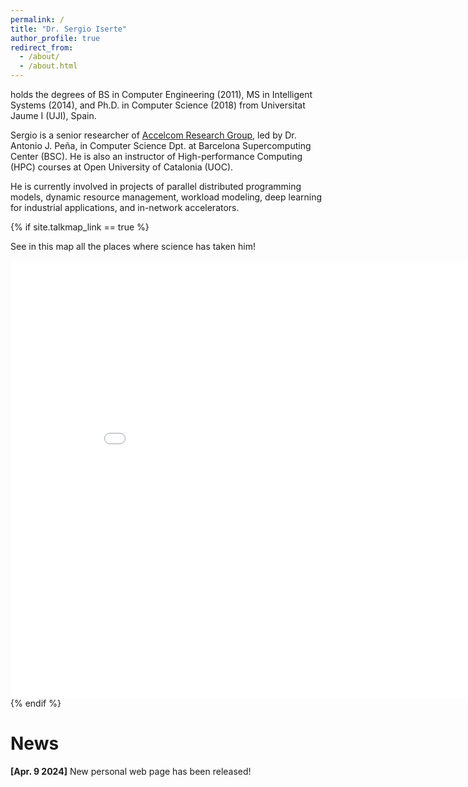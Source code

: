 ```yaml
---
permalink: /
title: "Dr. Sergio Iserte"
author_profile: true
redirect_from: 
  - /about/
  - /about.html
---
```


<p>holds the degrees of BS in Computer Engineering (2011), MS in Intelligent Systems (2014), and Ph.D. in Computer Science (2018) from Universitat Jaume I (UJI), Spain.</p>

<p>Sergio is a senior researcher of <a href="https://www.bsc.es/discover-bsc/organisation/scientific-structure/accelerators-and-communications-hpc">Accelcom Research Group</a>, led by Dr. Antonio J. Peña, in Computer Science Dpt. at Barcelona Supercomputing Center (BSC).
He is also an instructor of High-performance Computing (HPC) courses at Open University of Catalonia (UOC).</p>

<p>He is currently involved in projects of parallel distributed programming models, dynamic resource management, workload modeling, deep learning for industrial applications, and in-network accelerators.</p>

{% if site.talkmap_link == true %}
<p>See in this map all the places where science has taken him!</p>
<iframe src="/talkmap/map.html" height="700" width="900" style="border:none;"></iframe>
{% endif %}

News
======
<p><strong>[Apr. 9 2024]</strong> New personal web page has been released!</p>